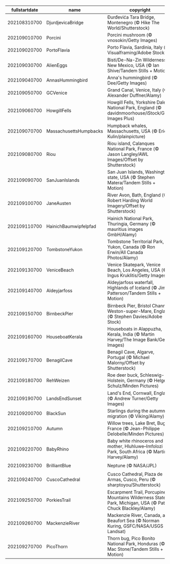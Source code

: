 |fullstartdate|name|copyright|title|image|
|--|--|--|--|--|
202108310700|DjurdjevicaBridge|Đurđevića Tara Bridge, Montenegro (© Hike The World/Shutterstock)|Info|![](/en-AU/2021/09/202108310700DjurdjevicaBridge.jpg)|
202109010700|Porcini|Porcini mushroom (© vnosokin/Getty Images)|Info|![](/en-AU/2021/09/202109010700Porcini.jpg)|
202109020700|PortoFlavia|Porto Flavia, Sardinia, Italy (© Visualframing/Adobe Stock)|Info|![](/en-AU/2021/09/202109020700PortoFlavia.jpg)|
202109030700|AlienEggs|Bisti/De-Na-Zin Wilderness, New Mexico, USA (© Ian Shive/Tandem Stills + Motion)|Info|![](/en-AU/2021/09/202109030700AlienEggs.jpg)|
202109040700|AnnasHummingbird|Anna's hummingbird (© Dee/Getty Images)|Info|![](/en-AU/2021/09/202109040700AnnasHummingbird.jpg)|
202109050700|GCVenice|Grand Canal, Venice, Italy (© Alexander Duffner/Alamy)|Info|![](/en-AU/2021/09/202109050700GCVenice.jpg)|
202109060700|HowgillFells|Howgill Fells, Yorkshire Dales National Park, England (© davidnmoorhouse/iStock/Getty Images Plus)|Info|![](/en-AU/2021/09/202109060700HowgillFells.jpg)|
202109070700|MassachusettsHumpbacks|Humpback whales, Massachusetts, USA (© Eric Kulin/plainpicture)|Info|![](/en-AU/2021/09/202109070700MassachusettsHumpbacks.jpg)|
202109080700|Riou|Riou island, Calanques National Park, France (© Jason Langley/AWL Images/Offset by Shutterstock)|Info|![](/en-AU/2021/09/202109080700Riou.jpg)|
202109090700|SanJuanIslands|San Juan Islands, Washington state, USA (© Stephen Matera/Tandem Stills + Motion)|Info|![](/en-AU/2021/09/202109090700SanJuanIslands.jpg)|
202109100700|JaneAusten|River Avon, Bath, England (© Robert Harding World Imagery/Offset by Shutterstock)|Info|![](/en-AU/2021/09/202109100700JaneAusten.jpg)|
202109110700|HainichBaumwipfelpfad|Hainich National Park, Thuringia, Germany (© mauritius images GmbH/Alamy)|Info|![](/en-AU/2021/09/202109110700HainichBaumwipfelpfad.jpg)|
202109120700|TombstoneYukon|Tombstone Territorial Park, Yukon, Canada (© Ron Erwin/All Canada Photos/Alamy)|Info|![](/en-AU/2021/09/202109120700TombstoneYukon.jpg)|
202109130700|VeniceBeach|Venice Skatepark, Venice Beach, Los Angeles, USA (© Ingus Kruklitis/Getty Images)|Info|![](/en-AU/2021/09/202109130700VeniceBeach.jpg)|
202109140700|Aldeyjarfoss|Aldeyjarfoss waterfall, Highlands of Iceland (© Jim Patterson/Tandem Stills + Motion)|Info|![](/en-AU/2021/09/202109140700Aldeyjarfoss.jpg)|
202109150700|BirnbeckPier|Birnbeck Pier, Bristol Channel, Weston-super-Mare, England (© Stephen Davies/Adobe Stock)|Info|![](/en-AU/2021/09/202109150700BirnbeckPier.jpg)|
202109160700|HouseboatKerala|Houseboats in Alappuzha, Kerala, India (© Martin Harvey/The Image Bank/Getty Images)|Info|![](/en-AU/2021/09/202109160700HouseboatKerala.jpg)|
202109170700|BenagilCave|Benagil Cave, Algarve, Portugal (© Michael Malorny/Offset by Shutterstock)|Info|![](/en-AU/2021/09/202109170700BenagilCave.jpg)|
202109180700|RehWeizen|Roe deer buck, Schleswig-Holstein, Germany (© Helge Schulz/Minden Pictures)|Info|![](/en-AU/2021/09/202109180700RehWeizen.jpg)|
202109190700|LandsEndSunset|Land's End, Cornwall, England (© Andrew Turner/Getty Images)|Info|![](/en-AU/2021/09/202109190700LandsEndSunset.jpg)|
202109200700|BlackSun|Starlings during the autumn migration (© Viking/Alamy)|Info|![](/en-AU/2021/09/202109200700BlackSun.jpg)|
202109210700|Autumn|Willow trees, Lake Bret, Bugey, France (© Jean-Philippe Delobelle/Minden Pictures)|Info|![](/en-AU/2021/09/202109210700Autumn.jpg)|
202109220700|BabyRhino|Baby white rhinoceros and mother, Hluhluwe–Imfolozi Park, South Africa (© Martin Harvey/Alamy)|Info|![](/en-AU/2021/09/202109220700BabyRhino.jpg)|
202109230700|BrilliantBlue|Neptune (© NASA/JPL)|Info|![](/en-AU/2021/09/202109230700BrilliantBlue.jpg)|
202109240700|CuscoCathedral|Cusco Cathedral, Plaza de Armas, Cusco, Peru (© sharptoyou/Shutterstock)|Info|![](/en-AU/2021/09/202109240700CuscoCathedral.jpg)|
202109250700|PorkiesTrail|Escarpment Trail, Porcupine Mountains Wilderness State Park, Michigan, USA (© Pat & Chuck Blackley/Alamy)|Info|![](/en-AU/2021/09/202109250700PorkiesTrail.jpg)|
202109260700|MackenzieRiver|Mackenzie River, Canada, and Beaufort Sea (© Norman Kuring, GSFC/NASA/USGS Landsat)|Info|![](/en-AU/2021/09/202109260700MackenzieRiver.jpg)|
202109270700|PicoThorn|Thorn bug, Pico Bonito National Park, Honduras (© Mac Stone/Tandem Stills + Motion)|Info|![](/en-AU/2021/09/202109270700PicoThorn.jpg)|
